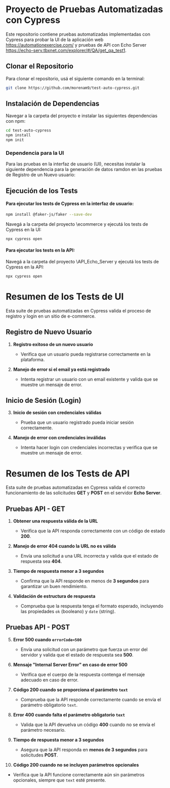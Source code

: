 # Proyecto de Pruebas Automatizadas con Cypress

Este repositorio contiene pruebas automatizadas implementadas con Cypress para probar la UI de la aplicación web https://automationexercise.com/ y pruebas de API con Echo Server https://echo-serv.tbxnet.com/explorer/#/QA/get_qa_test1.

## Clonar el Repositorio

Para clonar el repositorio, usá el siguiente comando en la terminal:

```bash
git clone https://github.com/morenam9/test-auto-cypress.git

```
## Instalación de Dependencias

Navegar a la carpeta del proyecto e instalar las siguientes dependencias con npm:

```bash
cd test-auto-cypress
npm install
npm init 

```

### Dependencia para la UI

Para las pruebas en la interfaz de usuario (UI), necesitas instalar la siguiente dependencia para la generación de datos ramdon en las pruebas de Registro de un Nuevo usuario:

## Ejecución de los Tests

#### Para ejecutar los tests de Cypress en la interfaz de usuario:

```bash
npm install @faker-js/faker --save-dev
```

Navegá a la carpeta del proyecto \ecommerce y ejecutá los tests de Cypress en la UI:


```bash
npx cypress open

```

#### Para ejecutar los tests en la API:

Navegá a la carpeta del proyecto \API_Echo_Server y ejecutá los tests de Cypress en la API:

```bash
npx cypress open

```


# Resumen de los Tests de UI  

Esta suite de pruebas automatizadas en Cypress valida el proceso de registro y login en un sitio de e-commerce.  

## Registro de Nuevo Usuario  

1. **Registro exitoso de un nuevo usuario**  
   - Verifica que un usuario pueda registrarse correctamente en la plataforma.  

2. **Manejo de error si el email ya está registrado**  
   - Intenta registrar un usuario con un email existente y valida que se muestre un mensaje de error.  

## Inicio de Sesión (Login)  

3. **Inicio de sesión con credenciales válidas**  
   - Prueba que un usuario registrado pueda iniciar sesión correctamente.  

4. **Manejo de error con credenciales inválidas**  
   - Intenta hacer login con credenciales incorrectas y verifica que se muestre un mensaje de error.  

# Resumen de los Tests de API  

Esta suite de pruebas automatizadas en Cypress valida el correcto funcionamiento de las solicitudes **GET** y **POST** en el servidor **Echo Server**.  

## Pruebas API - **GET**  

1. **Obtener una respuesta válida de la URL**  
   - Verifica que la API responda correctamente con un código de estado **200**.  

2. **Manejo de error 404 cuando la URL no es válida**  
   - Envía una solicitud a una URL incorrecta y valida que el estado de respuesta sea **404**.  

3. **Tiempo de respuesta menor a 3 segundos**  
   - Confirma que la API responde en menos de **3 segundos** para garantizar un buen rendimiento.  

4. **Validación de estructura de respuesta**  
   - Comprueba que la respuesta tenga el formato esperado, incluyendo las propiedades `ok` (booleano) y `date` (string).  

##  Pruebas API - **POST**  

5. **Error 500 cuando `errorCode=500`**  
   - Envía una solicitud con un parámetro que fuerza un error del servidor y valida que el estado de respuesta sea **500**.  

6. **Mensaje "Internal Server Error" en caso de error 500**  
   - Verifica que el cuerpo de la respuesta contenga el mensaje adecuado en caso de error.  

7. **Código 200 cuando se proporciona el parámetro `text`**  
   - Comprueba que la API responde correctamente cuando se envía el parámetro obligatorio `text`.  

8. **Error 400 cuando falta el parámetro obligatorio `text`**  
   - Valida que la API devuelva un código **400** cuando no se envía el parámetro necesario.  

9. **Tiempo de respuesta menor a 3 segundos**  
   - Asegura que la API responda en **menos de 3 segundos** para solicitudes **POST**.  

10. **Código 200 cuando no se incluyen parámetros opcionales**  
   - Verifica que la API funcione correctamente aún sin parámetros opcionales, siempre que `text` esté presente.  



